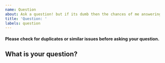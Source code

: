 ```yaml
---
name: Question
about: Ask a question! but if its dumb then the chances of me answering go down
title: 'Question: '
labels: question
---
```

#### Please check for duplicates or similar issues before asking your question.
## What is your question?


